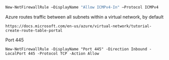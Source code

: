 ```sh
New-NetFirewallRule –DisplayName "Allow ICMPv4-In" –Protocol ICMPv4
```

Azure routes traffic between all subnets within a virtual network, by default

```
https://docs.microsoft.com/en-us/azure/virtual-network/tutorial-create-route-table-portal
```
Port 445
```
New-NetFirewallRule -DisplayName "Port 445" -Direction Inbound -LocalPort 445 -Protocol TCP -Action Allow
```
